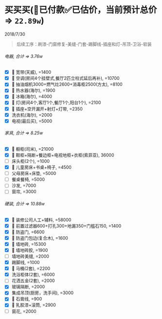# 买买买(👻已付款✅已估价，当前预计总价 => `22.89w`)
2018/7/30
> 后续工序：刷漆-门窗修复-美缝-门套-踢脚线-插座和灯-吊顶-卫浴-软装
###### 电器, 合计 => 3.76w
- [x] 👻 宽带(天威), =1400
- [x] 👻 空调(房间4个挂壁式,餐厅2匹立柱式延后再补), =10700
- [x] 👻 抽油烟机3000+燃气灶2600+消毒柜2500(方太), =8100
- [x] 👻 热水器(海尔), =1900
- [x] 👻 冰箱(海尔), =4000
- [x] 👻 灯(房间4个,客厅1个,餐厅1个,阳台1个), =2100
- [x] 👻 插座+空开漏开+射灯+灯带, =2350
- [x] 洗衣机(海尔), =2000
- [x] 电视(最后买), =5000
###### 家具, 合计 => 8.25w
- [x] 👻 橱柜(司米), =21000
- [x] 👻 鞋柜+隔断+餐边柜+电视地柜+衣柜(索菲亚), 36000
- [ ] 床头柜(2个), =1000
- [x] 👻 儿童房床+书桌+椅子, =4500
- [ ] 父母房床+床垫, =5000
- [ ] 餐桌餐椅, =5000
- [ ] 沙发, =7000
- [ ] 窗帘, =3000
###### 硬装, 合计 => 10.88w
- [x] 👻 装修公司人工+辅料, =58000
- [x] 👻 前置过滤器600+打孔300+地漏350+门槛石150, =1400
- [x] 👻 防盗门, =6600
- [x] 👻 防盗门包边(复合木), =1600
- [x] 👻 墙地砖, =15300
- [x] 👻 墙地砖胶, =1900
- [ ] 墙地砖美缝, =2000
- [x] 踢脚线, =1000
- [x] 👻 马桶(2套), =2200
- [X] 洗浴柜体(2套), =6000
- [ ] 花洒五金(2套), =2000
- [x] 玻璃隔断, =2000
- [x] 集成吊顶(厨房，洗手间), =3000
- [x] 👻 石膏线, =900
- [x] 👻 乳胶漆+滚筒, =2900
- [ ] 窗花, =2000
